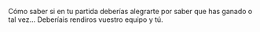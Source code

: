 Cómo saber si en tu partida deberías alegrarte por saber que has ganado o tal vez... Deberíais rendiros vuestro equipo y tú.
